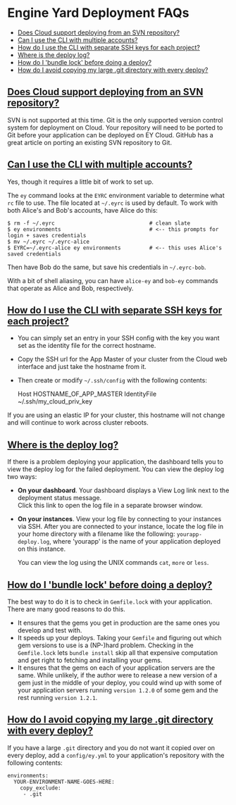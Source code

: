 # Engine Yard Deployment FAQs


* <a href="#cloud-svn">Does Cloud support deploying from an SVN repository?</a>
* <a href="#cli-multiple"> Can I use the CLI with multiple accounts? </a>
* <a href="#cli-ssh"> How do I use the CLI with separate SSH keys for each project? </a>
* <a href="#deploy-log"> Where is the deploy log? </a>
* <a href="#bundle-lock"> How do I 'bundle lock' before doing a deploy? </a>
* <a href="#avoid-copy"> How do I avoid copying my large .git directory with every deploy? </a>



<h2 id="cloud-svn"><a href="#cloud-svn">Does Cloud support deploying from an SVN repository?</a></h2>

SVN is not supported at this time. Git is the only supported 
version control system for deployment on Cloud. Your repository 
will need to be ported to Git before your application can be 
deployed on EY Cloud. GitHub has a great article on porting 
an existing SVN repository to Git.





<h2 id="cli-multiple"><a href="#cli-multiple"> Can I use the CLI with multiple accounts? </a></h2>


Yes, though it requires a little bit of work to set up.

The `ey` command looks at the `EYRC` environment variable to determine what `rc` file to use.  The file located at `~/.eyrc` is used by default. To work with both Alice's and Bob's accounts, have Alice do this:


    $ rm -f ~/.eyrc                              # clean slate
    $ ey environments                            # <-- this prompts for login + saves credentials
    $ mv ~/.eyrc ~/.eyrc-alice
    $ EYRC=~/.eyrc-alice ey environments         # <-- this uses Alice's saved credentials


Then have Bob do the same, but save his credentials in `~/.eyrc-bob`.

With a bit of shell aliasing, you can have `alice-ey` and `bob-ey` commands that operate as Alice and Bob, respectively.

<h2 id="cli-ssh"><a href="#cli-ssh"> How do I use the CLI with separate SSH keys for each project? </a></h2>


  - You can simply set an entry in your SSH config with the key you want set as the identity file for the correct hostname. 
  - Copy the SSH url for the App Master of your cluster from the Cloud web interface and just take the hostname from it. 
  - Then create or modify `~/.ssh/config` with the following contents:


    Host HOSTNAME_OF_APP_MASTER
    IdentityFile ~/.ssh/my_cloud_priv_key


If you are using an elastic IP for your cluster, this hostname will not change and will continue to work across cluster reboots. 



<h2 id="deploy-log"><a href="#deploy-log"> Where is the deploy log? </a></h2>

If there is a problem deploying your application, the dashboard
tells you to view the deploy log for the failed deployment.  You can 
view the deploy log two ways:

  * **On your dashboard**. Your dashboard displays a View Log link next to the deployment status message.  
    Click this link to open the log file in a separate browser window.
    
  * **On your instances**. View your log file by connecting to your instances via SSH. 
    After you are connected to your instance, locate the log file in your
    home directory with a filename like the following: `yourapp-deploy.log`, where
    'yourapp' is the name of your application deployed on this instance.

    You can view the log using the UNIX commands `cat`, `more` or `less`.



<h2 id="bundle-lock"><a href="#bundle-lock"> How do I 'bundle lock' before doing a deploy? </a></h2>


The best way to do it is to check in `Gemfile.lock` with your application. There are many good reasons to do this.

  - It ensures that the gems you get in production are the same ones you develop and test with. 
  - It speeds up your deploys. Taking your `Gemfile` and figuring out which gem versions to use is a (NP-)hard problem. Checking in the `Gemfile.lock` lets `bundle install` skip all that expensive computation and get right to fetching and installing your gems.
  - It ensures that the gems on each of your application servers are the same. While unlikely, if the author were to release a new version of a gem just in the middle of your deploy, you could wind up with some of your application servers running `version 1.2.0` of some gem and the rest running `version 1.2.1`. 



<h2 id="avoid-copy"><a href="#avoid-copy"> How do I avoid copying my large .git directory with every deploy? </a></h2>

If you have a large `.git` directory and you do not want it copied over on every deploy, add a `config/ey.yml` to your application's repository with the following contents:

    environments:
      YOUR-ENVIRONMENT-NAME-GOES-HERE:
        copy_exclude:
         - .git

